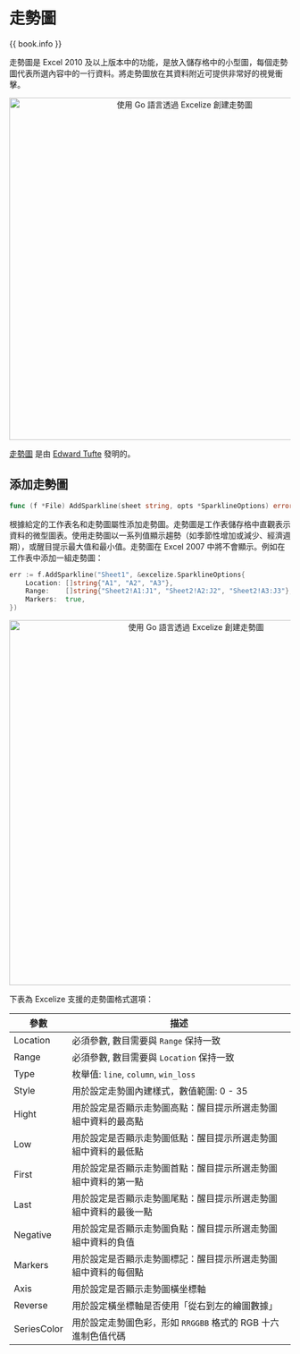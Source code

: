 # 走勢圖

{{ book.info }}

走勢圖是 Excel 2010 及以上版本中的功能，是放入儲存格中的小型圖，每個走勢圖代表所選內容中的一行資料。將走勢圖放在其資料附近可提供非常好的視覺衝擊。

<p align="center"><img width="612" src="./images/sparkline_01.png" alt="使用 Go 語言透過 Excelize 創建走勢圖"></p>

[走勢圖](https://en.wikipedia.org/wiki/Sparklines) 是由 [Edward Tufte](https://en.wikipedia.org/wiki/Edward_Tufte) 發明的。

## 添加走勢圖

```go
func (f *File) AddSparkline(sheet string, opts *SparklineOptions) error
```

根據給定的工作表名和走勢圖屬性添加走勢圖。走勢圖是工作表儲存格中直觀表示資料的微型圖表。使用走勢圖以一系列值顯示趨勢（如季節性增加或減少、經濟週期），或醒目提示最大值和最小值。走勢圖在 Excel 2007 中將不會顯示。例如在工作表中添加一組走勢圖：

```go
err := f.AddSparkline("Sheet1", &excelize.SparklineOptions{
    Location: []string{"A1", "A2", "A3"},
    Range:    []string{"Sheet2!A1:J1", "Sheet2!A2:J2", "Sheet2!A3:J3"},
    Markers:  true,
})
```

<p align="center"><img width="653" src="./images/sparkline_02.png" alt="使用 Go 語言透過 Excelize 創建走勢圖"></p>

下表為 Excelize 支援的走勢圖格式選項：

參數 | 描述
---|---
Location    | 必須參數, 數目需要與 `Range` 保持一致
Range       | 必須參數, 數目需要與 `Location` 保持一致
Type        | 枚舉值: `line`, `column`, `win_loss`
Style       | 用於設定走勢圖內建樣式，數值範圍: 0 - 35
Hight       | 用於設定是否顯示走勢圖高點：醒目提示所選走勢圖組中資料的最高點
Low         | 用於設定是否顯示走勢圖低點：醒目提示所選走勢圖組中資料的最低點
First       | 用於設定是否顯示走勢圖首點：醒目提示所選走勢圖組中資料的第一點
Last        | 用於設定是否顯示走勢圖尾點：醒目提示所選走勢圖組中資料的最後一點
Negative    | 用於設定是否顯示走勢圖負點：醒目提示所選走勢圖組中資料的負值
Markers     | 用於設定是否顯示走勢圖標記：醒目提示所選走勢圖組中資料的每個點
Axis        | 用於設定是否顯示走勢圖橫坐標軸
Reverse     | 用於設定橫坐標軸是否使用「從右到左的繪圖數據」
SeriesColor | 用於設定走勢圖色彩，形如 `RRGGBB` 格式的 RGB 十六進制色值代碼
